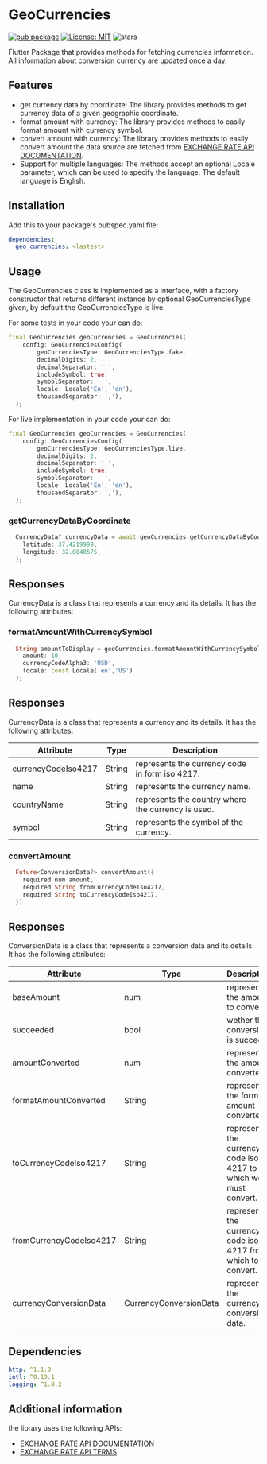 # GeoCurrencies
[![pub package](https://img.shields.io/pub/v/geo-curencies.svg)](https://pub.dev/packages/geo-curencies)
[![License: MIT](https://img.shields.io/badge/License-MIT-yellow.svg)](https://opensource.org/licenses/MIT)
![stars](https://img.shields.io/github/stars/nidovic/geo-currencies)

Flutter Package that provides methods for fetching currencies information.
All information about conversion currency are updated once a day.

## Features
* get currency data by coordinate: The library provides methods to get currency data of a given geographic coordinate.
* format amount with currency: The library provides methods to easily format amount with currency symbol.
* convert amount with currency: The library provides methods to easily convert amount the data source are fetched from [EXCHANGE RATE API DOCUMENTATION](https://www.exchangerate-api.com/docs/free).
* Support for multiple languages: The methods accept an optional Locale parameter, which can be used to specify the language. The default language is English.

## Installation

Add this to your package's pubspec.yaml file:

```yaml
dependencies:
  geo_currencies: <lastest>
```
## Usage
The GeoCurrencies class is implemented as a interface, with a factory constructor that returns different instance by optional GeoCurrenciesType given, by default the GeoCurrenciesType is live.

For some tests in your code your can do:
```dart
final GeoCurrencies geoCurrencies = GeoCurrencies(
    config: GeoCurrenciesConfig(
        geoCurrenciesType: GeoCurrenciesType.fake,
        decimalDigits: 2,
        decimalSeparator: '.',
        includeSymbol: true,
        symbolSeparator: ' ',
        locale: Locale('En', 'en'),
        thousandSeparator: ','),
  );
```
For live implementation in your code your can do:
```dart
final GeoCurrencies geoCurrencies = GeoCurrencies(
    config: GeoCurrenciesConfig(
        geoCurrenciesType: GeoCurrenciesType.live,
        decimalDigits: 2,
        decimalSeparator: '.',
        includeSymbol: true,
        symbolSeparator: ' ',
        locale: Locale('En', 'en'),
        thousandSeparator: ','),
  );
```
### getCurrencyDataByCoordinate
```dart
  CurrencyData? currencyData = await geoCurrencies.getCurrencyDataByCoordinate(
    latitude: 37.4219999,
    longitude: 32.0840575,
  );
```
## Responses

CurrencyData is a class that represents a currency and its details. It has the following attributes:

### formatAmountWithCurrencySymbol
```dart
  String amountToDisplay = geoCurrencies.formatAmountWithCurrencySymbol(
    amount: 10,
    currencyCodeAlpha3: 'USD',
    locale: const Locale('en','US')
  );
```
## Responses

CurrencyData is a class that represents a currency and its details. It has the following attributes:

| Attribute     | Type   | Description |
|---------------|--------|-------------|
| currencyCodeIso4217     | String | represents the currency code in form iso 4217. |
| name      | String | represents the currency name. |
| countryName      | String    | represents the country where the currency is used. |
| symbol  | String    | represents the symbol of the currency. |

### convertAmount
```dart
  Future<ConversionData?> convertAmount({
    required num amount,
    required String fromCurrencyCodeIso4217,
    required String toCurrencyCodeIso4217,
  })
```
## Responses

ConversionData is a class that represents a conversion data and its details. It has the following attributes:

| Attribute     | Type   | Description |
|---------------|--------|-------------|
| baseAmount     | num | represents the amount to convert. |
| succeeded      | bool | wether the conversion is succeed. |
| amountConverted      | num    | represents the amount converted. |
| formatAmountConverted  | String    | represents the format amount converted. |
| toCurrencyCodeIso4217  | String    | represents the currency code iso 4217 to which we must convert. |
| fromCurrencyCodeIso4217  | String    | represents the currency code iso 4217 from which to convert. |
| currencyConversionData  | CurrencyConversionData    | represents the currency conversion data. |

## Dependencies
```yaml
http: ^1.1.0
intl: ^0.19.1
logging: ^1.0.2
```

## Additional information
the library uses the following APIs:
* [EXCHANGE RATE API DOCUMENTATION](https://www.exchangerate-api.com/docs/free)
* [EXCHANGE RATE API TERMS](https://www.exchangerate-api.com/terms)
